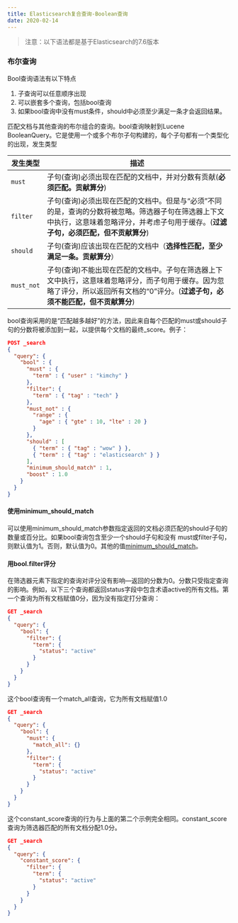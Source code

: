 ```yaml
---
title: Elasticsearch复合查询-Boolean查询
date: 2020-02-14
---
```


> 注意：以下语法都是基于Elasticsearch的7.6版本

### 布尔查询

Bool查询语法有以下特点

1. 子查询可以任意顺序出现
2. 可以嵌套多个查询，包括bool查询
3. 如果bool查询中没有must条件，should中必须至少满足一条才会返回结果。

匹配文档与其他查询的布尔组合的查询。bool查询映射到Lucene BooleanQuery。它是使用一个或多个布尔子句构建的，每个子句都有一个类型化的出现，发生类型

| 发生类型   | 描述                                                         |
| ---------- | ------------------------------------------------------------ |
| `must`     | 子句(查询)必须出现在匹配的文档中，并对分数有贡献(**必须匹配。贡献算分**) |
| `filter`   | 子句(查询)必须出现在匹配的文档中。但是与“必须”不同的是，查询的分数将被忽略。筛选器子句在筛选器上下文中执行，这意味着忽略评分，并考虑子句用于缓存。(**过滤子句，必须匹配，但不贡献算分**) |
| `should`   | 子句(查询)应该出现在匹配的文档中（**选择性匹配，至少满足一条。贡献算分**） |
| `must_not` | 子句(查询)不能出现在匹配的文档中。子句在筛选器上下文中执行，这意味着忽略评分，而子句用于缓存。因为忽略了评分，所以返回所有文档的“0”评分。(**过滤子句，必须不能匹配，但不贡献算分**) |

bool查询采用的是“匹配越多越好”的方法，因此来自每个匹配的must或should子句的分数将被添加到一起，以提供每个文档的最终_score。例子：

```json
POST _search
{
  "query": {
    "bool" : {
      "must" : {
        "term" : { "user" : "kimchy" }
      },
      "filter": {
        "term" : { "tag" : "tech" }
      },
      "must_not" : {
        "range" : {
          "age" : { "gte" : 10, "lte" : 20 }
        }
      },
      "should" : [
        { "term" : { "tag" : "wow" } },
        { "term" : { "tag" : "elasticsearch" } }
      ],
      "minimum_should_match" : 1,
      "boost" : 1.0
    }
  }
}
```

#### 使用minimum_should_match

可以使用minimum_should_match参数指定返回的文档必须匹配的should子句的数量或百分比。如果bool查询包含至少一个should子句和没有 must或filter子句，则默认值为1。否则，默认值为0。其他的值[minimum_should_match](https://www.elastic.co/guide/en/elasticsearch/reference/current/query-dsl-minimum-should-match.html)。

#### 用bool.filter评分

在筛选器元素下指定的查询对评分没有影响—返回的分数为0。分数只受指定查询的影响。例如，以下三个查询都返回status字段中包含术语active的所有文档。第一个查询为所有文档赋值0分，因为没有指定打分查询：

```json
GET _search
{
  "query": {
    "bool": {
      "filter": {
        "term": {
          "status": "active"
        }
      }
    }
  }
}
```

这个bool查询有一个match_all查询，它为所有文档赋值1.0

```json
GET _search
{
  "query": {
    "bool": {
      "must": {
        "match_all": {}
      },
      "filter": {
        "term": {
          "status": "active"
        }
      }
    }
  }
}
```

这个constant_score查询的行为与上面的第二个示例完全相同。constant_score查询为筛选器匹配的所有文档分配1.0分。

```json
GET _search
{
  "query": {
    "constant_score": {
      "filter": {
        "term": {
          "status": "active"
        }
      }
    }
  }
}
```

